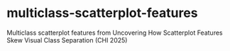 # multiclass-scatterplot-features
Multiclass scatterplot features from Uncovering How Scatterplot Features Skew Visual Class Separation (CHI 2025)
